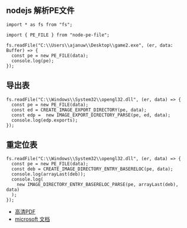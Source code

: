 ## nodejs 解析PE文件

```
import * as fs from "fs";

import { PE_FILE } from "node-pe-file";

fs.readFile("C:\\Users\\ajanuw\\Desktop\\game2.exe", (er, data: Buffer) => {
  const pe = new PE_FILE(data);
  console.log(pe);
});
```

## 导出表
```
fs.readFile("C:\\Windows\\System32\\opengl32.dll", (er, data) => {
  const pe = new PE_FILE(data);
  const ed = CREATE_IMAGE_EXPORT_DIRECTORY(pe, data);
  const edp =  new IMAGE_EXPORT_DIRECTORY_PARSE(pe, ed, data);
  console.log(edp.exports);
});
```

## 重定位表
```
fs.readFile("C:\\Windows\\System32\\opengl32.dll", (er, data) => {
  const pe = new PE_FILE(data);
  const deb = CREATE_IMAGE_DIRECTORY_ENTRY_BASERELOC(pe, data);
  console.log(arrayLast(deb));
  console.log(
    new IMAGE_DIRECTORY_ENTRY_BASERELOC_PARSE(pe, arrayLast(deb), data)
  );
});
```


- [高清PDF](http://www.openrce.org/reference_library/files/reference/PE%20Format.pdf)
- [microsoft 文档](https://docs.microsoft.com/en-us/windows/win32/debug/pe-format)